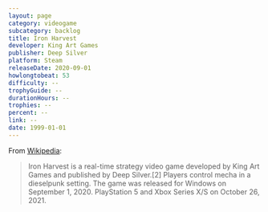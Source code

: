 ```yaml
---
layout: page
category: videogame
subcategory: backlog
title: Iron Harvest
developer: King Art Games
publisher: Deep Silver
platform: Steam
releaseDate: 2020-09-01
howlongtobeat: 53
difficulty: --
trophyGuide: --
durationHours: --
trophies: --
percent: --
link: --
date: 1999-01-01
---
```


From [Wikipedia](https://en.wikipedia.org/wiki/Iron_Harvest):

> Iron Harvest is a real-time strategy video game developed by King Art Games and published by Deep Silver.[2] Players control mecha in a dieselpunk setting. The game was released for Windows on September 1, 2020. PlayStation 5 and Xbox Series X/S on October 26, 2021.

